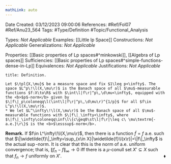 ```yaml
---
mathLink: auto
---
```


<div class="topSpace"></div>

Date Created: 03/12/2023 09:00:06
References: #Ref/Fol07 #Ref/Anu23_564
Tags: #Type/Definition #Topic/Functional_Analysis

Types: <i>Not Applicable</i>
Examples: [[Little lp Space]]
Constructions: <i>Not Applicable</i>
Generalizations: <i>Not Applicable</i>

Properties: [[Basic properties of Lp spaces#^minkowski]], [[Algebra of Lp spaces]]
Sufficiencies: [[Basic properties of Lp spaces#^simple-functions-dense-in-Lp]]
Equivalences: <i>Not Applicable</i>
Justifications: <i>Not Applicable</i>

``` ad-Definition
title: Definition.

Let $\tpl{X,\mu}$ be a measure space and fix $1\leq p<\infty$. The space $L^p\!\l(X,\mu\r)$ is the Banach space of all $\mu$-measurable functions $f:X\to\R$ with $\int\l|f\r|^p\,\d\mu<\infty$, equipped with the <b>$p$-norm</b> given by $\|f\|_p\coloneqq\l(\int\l|f\r|^p\,\d\mu\r)^{1/p}$ for all $f\in L^p\!\l(X,\mu\r)$.
* We let $L^\infty\!\l(X,\mu\r)$ be the Banach space of all $\mu$-measurable functions with $\|f\|_\infty<\infty$, where $\|f\|_\infty\coloneqq\inf\l\{c\geq0\st\l|f\r|\leq c\ \mu\textrm{-a.e.}\r\}$ is the <b>$\esssup$-norm</b>.

```

<b>Remark.</b> If $f\in L^\infty\!\l(X,\mu\r)$, then there is a function $\widetilde{f}=f$ a.e. such that $\|\widetilde{f}\|_\infty=\sup_{x\in X}|\widetilde{f}\l(x\r)|=\|f\|_\infty$ is the actual $\sup$-norm. It is clear that this is the norm of a.e. uniform convergence; that is, $\|f_n-f\|_\infty\to0$ iff there is a $\mu$-conull set $X'\subseteq X$ such that $f_n\to f$ uniformly on $X'$.<span style="float:right;">$\blacklozenge$</span>

